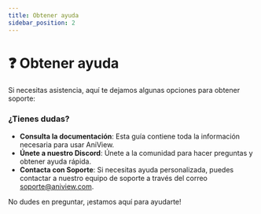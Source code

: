 ```yaml
---
title: Obtener ayuda
sidebar_position: 2
---
```


# ❓ Obtener ayuda

Si necesitas asistencia, aquí te dejamos algunas opciones para obtener soporte:

### ¿Tienes dudas?

- **Consulta la documentación**: Esta guía contiene toda la información necesaria para usar AniView.
- **Únete a nuestro Discord**: Únete a la comunidad para hacer preguntas y obtener ayuda rápida.
- **Contacta con Soporte**: Si necesitas ayuda personalizada, puedes contactar a nuestro equipo de soporte a través del correo soporte@aniview.com.

No dudes en preguntar, ¡estamos aquí para ayudarte!
